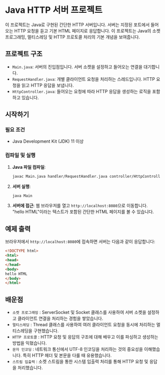 # Java HTTP 서버 프로젝트

이 프로젝트는 Java로 구현된 간단한 HTTP 서버입니다. 서버는 지정된 포트에서 들어오는 HTTP 요청을 듣고 기본 HTML 페이지로 응답합니다. 이 프로젝트는 Java의 소켓 프로그래밍, 멀티스레딩 및 HTTP 프로토콜 처리의 기본 개념을 보여줍니다.

## 프로젝트 구조

- `Main.java`: 서버의 진입점입니다. 서버 소켓을 설정하고 들어오는 연결을 대기합니다.
- `RequestHandler.java`: 개별 클라이언트 요청을 처리하는 스레드입니다. HTTP 요청을 읽고 HTTP 응답을 보냅니다.
- `HttpController.java`: 들어오는 요청에 따라 HTTP 응답을 생성하는 로직을 포함하고 있습니다.

## 시작하기

### 필요 조건

- Java Development Kit (JDK) 11 이상

### 컴파일 및 실행

1. **Java 파일 컴파일**:
    ```bash
    javac Main.java handler/RequestHandler.java controller/HttpController.java
    ```

2. **서버 실행**:
    ```bash
    java Main
    ```

3. **서버에 접근**:
   웹 브라우저를 열고 `http://localhost:8080`으로 이동합니다. "hello HTML"이라는 텍스트가 포함된 간단한 HTML 페이지를 볼 수 있습니다.

## 예제 출력

브라우저에서 `http://localhost:8080`에 접속하면 서버는 다음과 같이 응답합니다:

```html
<!DOCTYPE html>
<html>
<head>
</head>
<body>
hello HTML
</body>
</html>
```

## 배운점 
- `소켓 프로그래밍` : ServerSocket 및 Socket 클래스를 사용하여 서버 소켓을 설정하고 클라이언트 연결을 처리하는 경험을 쌓았습니다.
- `멀티스레딩` : Thread 클래스를 사용하여 여러 클라이언트 요청을 동시에 처리하는 멀티스레딩을 구현했습니다.
- `HTTP 프로토콜` : HTTP 요청 및 응답의 구조에 대해 배우고 이를 파싱하고 생성하는 방법을 익혔습니다.
- `문자 인코딩` : 네트워크 통신에서 UTF-8 인코딩을 처리하는 것의 중요성을 이해했습니다. 특히 HTTP 헤더 및 본문을 다룰 때 유용했습니다.
- `스트림 입출력` : 소켓 스트림을 통한 시스템 입출력 처리를 통해 HTTP 요청 및 응답을 처리했습니다.